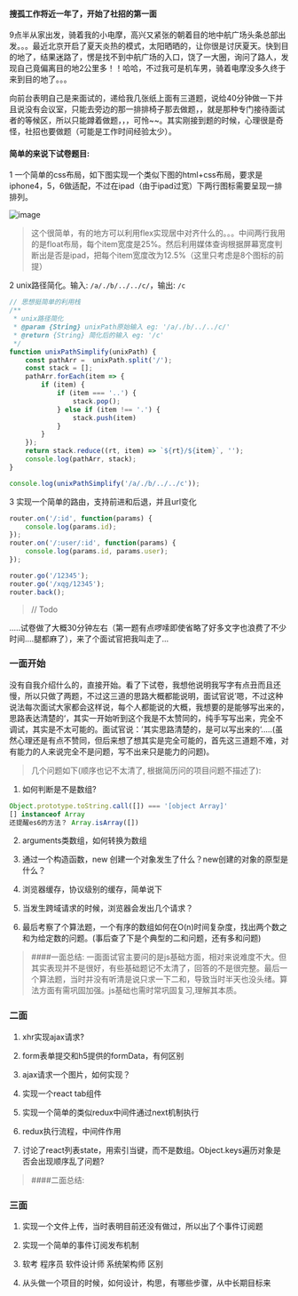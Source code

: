 #### 搜孤工作将近一年了，开始了社招的第一面
9点半从家出发，骑着我的小电摩，高兴又紧张的朝着目的地中航广场头条总部出发。。。最近北京开启了夏天炎热的模式，太阳晒晒的，让你很是讨厌夏天。快到目的地了，结果迷路了，愣是找不到中航广场的入口，饶了一大圈，询问了路人，发现自己竟偏离目的地2公里多！！哈哈，不过我可是机车男，骑着电摩没多久终于来到目的地了。。。

向前台表明自己是来面试的，递给我几张纸上面有三道题，说给40分钟做一下并且说没有会议室，只能去旁边的那一排排椅子那去做题，，就是那种专门接待面试者的等候区，所以只能蹲着做题，，，可怜~~。其实刚接到题的时候，心理很是奇怪，社招也要做题（可能是工作时间经验太少）。

#### 简单的来说下试卷题目:

1 一个简单的css布局，如下图实现一个类似下图的html+css布局，要求是iphone4，5，6做适配，不过在ipad（由于ipad过宽）下两行图标需要呈现一排排列。

![image](https://user-images.githubusercontent.com/13174560/40781302-ef6ca736-650d-11e8-939a-53459cf7870a.png)

> 这个很简单，有的地方可以利用flex实现居中对齐什么的。。。中间两行我用的是float布局，每个item宽度是25%。然后利用媒体查询根据屏幕宽度判断出是否是ipad，把每个item宽度改为12.5%（这里只考虑是8个图标的前提）

2 unix路径简化。输入: `/a/./b/../../c/`，输出: `/c`

```js
// 思想挺简单的利用栈
/**
 * unix路径简化
 * @param {String} unixPath原始输入 eg: '/a/./b/../../c/'
 * @return {String} 简化后的输入 eg: '/c'
 */
function unixPathSimplify(unixPath) {
    const pathArr =  unixPath.split('/');
    const stack = [];
    pathArr.forEach(item => {
        if (item) {
            if (item === '..') {
                stack.pop();
            } else if (item !== '.') {
                stack.push(item)
            }
        }
    });
    return stack.reduce((rt, item) => `${rt}/${item}`, '');
    console.log(pathArr, stack);
}

console.log(unixPathSimplify('/a/./b/../../c'));
```

3 实现一个简单的路由，支持前进和后退，并且url变化

```js
router.on('/:id', function(params) {
    console.log(params.id);
});
router.on('/:user/:id', function(params) {
    console.log(params.id, params.user);
});

router.go('/12345');
router.go('/xqg/12345');
router.back();
```

> // Todo

.....试卷做了大概30分钟左右（第一题有点啰嗦即使省略了好多文字也浪费了不少时间....腿都麻了），来了个面试官把我叫走了...

### 一面开始
没有自我介绍什么的，直接开始。看了下试卷，我想他说明我写字有点丑而且还慢，所以只做了两题，不过这三道的思路大概都能说明，面试官说’嗯，不过这种说法每次面试大家都会这样说，每个人都能说的大概，我想要的是能够写出来的，思路表达清楚的‘，其实一开始听到这个我是不太赞同的，纯手写写出来，完全不调试，其实是不太可能的。面试官说：’其实思路清楚的，是可以写出来的‘.....(虽然心理还是有点不赞同，但后来想了想其实是完全可能的，首先这三道题不难，对有能力的人来说完全不是问题，写不出来只是能力的问题)。

> 几个问题如下(顺序也记不太清了, 根据简历问的项目问题不描述了):
1. 如何判断是不是数组?
>> 
```js
Object.prototype.toString.call([]) === '[object Array]'
[] instanceof Array
还提醒es6的方法？ Array.isArray([])
```
2. arguments类数组，如何转换为数组
3. 通过一个构造函数，new 创建一个对象发生了什么？new创建的对象的原型是什么？

4. 浏览器缓存，协议级别的缓存，简单说下

5. 当发生跨域请求的时候，浏览器会发出几个请求？

6. 最后考察了个算法题，一个有序的数组如何在O(n)时间复杂度，找出两个数之和为给定数的问题。(事后查了下是个典型的二和问题，还有多和问题)

> ####一面总结:
一面面试官主要问的是js基础方面，相对来说难度不大。但其实表现并不是很好，有些基础题记不太清了，回答的不是很完整。最后一个算法题，当时并没有听清是说只求一下二和，导致当时半天也没头绪。算法方面有需巩固加强。js基础也需时常巩固复习,理解其本质。


### 二面
1. xhr实现ajax请求?

2. form表单提交和h5提供的formData，有何区别

3. ajax请求一个图片，如何实现？

4. 实现一个react tab组件

5. 实现一个简单的类似redux中间件通过next机制执行

6. redux执行流程，中间件作用

7. 讨论了react列表state，用索引当键，而不是数组。Object.keys遍历对象是否会出现顺序乱了问题?

> ####二面总结:

### 三面
1. 实现一个文件上传，当时表明目前还没有做过，所以出了个事件订阅题

2. 实现一个简单的事件订阅发布机制

2. 软考 程序员 软件设计师 系统架构师 区别

3. 从头做一个项目的时候，如何设计，构思，有哪些步骤，从中长期目标来

